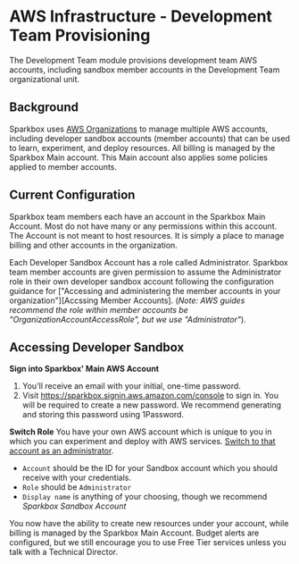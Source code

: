 # AWS Infrastructure - Development Team Provisioning

The Development Team module provisions development team AWS accounts, including
sandbox member accounts in the Development Team organizational unit.

## Background
Sparkbox uses [AWS Organizations] to manage multiple AWS accounts, including
developer sandbox accounts (member accounts) that can be used to learn,
experiment, and deploy resources. All billing is managed by the Sparkbox Main
account. This Main account also applies some policies applied to member
accounts.

## Current Configuration
Sparkbox team members each have an account in the Sparkbox Main Account. Most
do not have many or any permissions within this account. The Account is not
meant to host resources. It is simply a place to manage billing and other
accounts in the organization.

Each Developer Sandbox Account has a role called Administrator. Sparkbox team
member accounts are given permission to assume the Administrator role in
their own developer sandbox account following the configuration guidance for
["Accessing and administering the member accounts in your organization"][Accssing Member Accounts]. (_Note: AWS guides recommend the role within member accounts be
"OrganizationAccountAccessRole", but we use "Administrator"_).

## Accessing Developer Sandbox

**Sign into Sparkbox' Main AWS Account**

1. You'll receive an email with your initial, one-time password.
2. Visit https://sparkbox.signin.aws.amazon.com/console to sign in. You will be
required to create a new password. We recommend generating and
storing this password using 1Password.


**Switch Role**
You have your own AWS account which is unique to you in which you can
experiment and deploy with AWS services.
[Switch to that account as an administrator][Switch to Account]. 

* `Account` should be the ID for your Sandbox account which you should receive
with your credentials.
* `Role` should be `Administrator`
* `Display name` is anything of your choosing, though we recommend _Sparkbox
Sandbox Account_

You now have the ability to create new resources under your account, while
billing is managed by the Sparkbox Main Account. Budget alerts are configured,
but we still encourage you to use Free Tier services unless you talk with a
Technical Director.



[AWS Organizations]: https://docs.aws.amazon.com/organizations/?id=docs_gateway
[Accessing Member Accounts]: https://docs.aws.amazon.com/organizations/latest/userguide/orgs_manage_accounts_access.html
[Switch to Account]: https://signin.aws.amazon.com/switchrole?roleName=Administrator&account=
